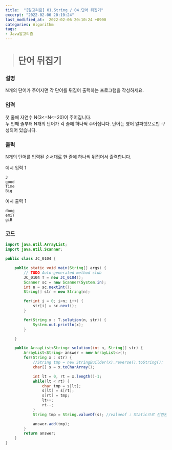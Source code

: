 ```yaml
---
title:  "[알고리즘] 01.String / 04.단어 뒤집기"
excerpt: "2022-02-06 20:10:24"
last_modified_at:  2022-02-06 20:10:24 +0900
categories: Algorithm
tags:
- Java알고리즘
---
```


># 단어 뒤집기  

### 설명  

N개의 단어가 주어지면 각 단어를 뒤집어 출력하는 프로그램을 작성하세요.  


### 입력  

첫 줄에 자연수 N(3<=N<=20)이 주어집니다.   
두 번째 줄부터 N개의 단어가 각 줄에 하나씩 주어집니다. 단어는 영어 알파벳으로만 구성되어 있습니다.  


### 출력  

N개의 단어를 입력된 순서대로 한 줄에 하나씩 뒤집어서 출력합니다.  

예시 입력 1   
```
3
good
Time
Big
```
예시 출력 1  
```
doog
emiT
giB
```


### 코드  

```java
import java.util.ArrayList;
import java.util.Scanner;

public class JC_0104 {

	public static void main(String[] args) {
		// TODO Auto-generated method stub
		JC_0104 T = new JC_0104();
		Scanner sc = new Scanner(System.in);
		int n = sc.nextInt();
		String[] str = new String[n];

		for(int i = 0; i<n; i++) {
			str[i] = sc.next();
		}

		for(String x : T.solution(n, str)) {
			System.out.println(x);
		}

	}

	public ArrayList<String> solution(int n, String[] str) {
		ArrayList<String> answer = new ArrayList<>();
		for(String x : str) {
			//String tmp = new StringBuilder(x).reverse().toString();
			char[] s = x.toCharArray();

			int lt = 0, rt = x.length()-1;
			while(lt < rt) {
				char tmp = s[lt];
				s[lt] = s[rt];
				s[rt] = tmp;
				lt++;
				rt--;
			}
			String tmp = String.valueOf(s); //valueof : Static으로 선언된 클래스 메소드

			answer.add(tmp);
		}
		return answer;
	}
}


```
